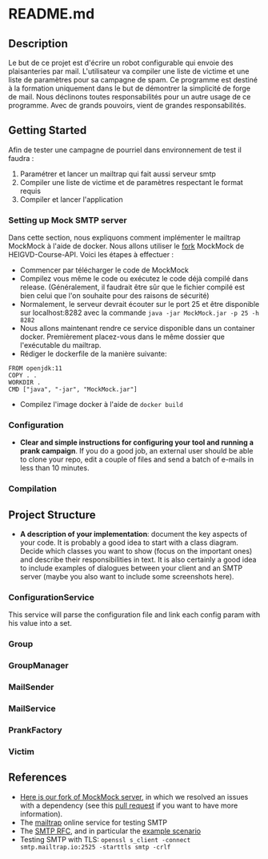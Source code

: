 # README.md

## Description
Le but de ce projet est d'écrire un robot configurable qui envoie des plaisanteries par mail. L'utilisateur va compiler une liste de victime et une liste de paramètres pour sa campagne de spam. Ce programme est destiné à la formation uniquement dans le but de démontrer la simplicité de forge de mail. Nous déclinons toutes responsabilités pour un autre usage de ce programme. Avec de grands pouvoirs, vient de grandes responsabilités.

## Getting Started
Afin de tester une campagne de pourriel dans environnement de test il faudra :
1. Paramétrer et lancer un mailtrap qui fait aussi serveur smtp
2. Compiler une liste de victime et de paramètres respectant le format requis
3. Compiler et lancer l'application

### Setting up Mock SMTP server
Dans cette section, nous expliquons comment implémenter le mailtrap MockMock à l'aide de docker. Nous allons utiliser le [fork](https://github.com/HEIGVD-Course-API/MockMock) MockMock de HEIGVD-Course-API. Voici les étapes à effectuer :
* Commencer par télécharger le code de MockMock
* Compilez vous même le code ou exécutez le code déjà compilé dans release. (Généralement, il faudrait être sûr que le fichier compilé est bien celui que l'on souhaite pour des raisons de sécurité)
* Normalement, le serveur devrait écouter sur le port 25 et être disponible sur localhost:8282 avec la commande `java -jar MockMock.jar -p 25 -h 8282
  `
* Nous allons maintenant rendre ce service disponible dans un container docker. Premièrement placez-vous dans le même dossier que l'exécutable du mailtrap.
* Rédiger le dockerfile de la manière suivante:
```
FROM openjdk:11
COPY . .
WORKDIR .
CMD ["java", "-jar", "MockMock.jar"]
  ```
* Compilez l'image docker à l'aide de `docker build`
### Configuration
* **Clear and simple instructions for configuring your tool and running a prank campaign**. If you do a good job, an external user should be able to clone your repo, edit a couple of files and send a batch of e-mails in less than 10 minutes.
### Compilation

## Project Structure
* **A description of your implementation**: document the key aspects of your code. It is probably a good idea to start with a class diagram. Decide which classes you want to show (focus on the important ones) and describe their responsibilities in text. It is also certainly a good idea to include examples of dialogues between your client and an SMTP server (maybe you also want to include some screenshots here).

### ConfigurationService
This service will parse the configuration file and link each config param with his value into a set.
### Group

### GroupManager
### MailSender
### MailService
### PrankFactory
### Victim
## References

* [Here is our fork of MockMock server](https://github.com/HEIGVD-Course-API/MockMock), in which we resolved an issues with a dependency (see this [pull request](https://github.com/tweakers/MockMock/pull/8) if you want to have more information).
* The [mailtrap](<https://mailtrap.io/>) online service for testing SMTP
* The [SMTP RFC](<https://tools.ietf.org/html/rfc5321#appendix-D>), and in particular the [example scenario](<https://tools.ietf.org/html/rfc5321#appendix-D>)
* Testing SMTP with TLS: `openssl s_client -connect smtp.mailtrap.io:2525 -starttls smtp -crlf`
